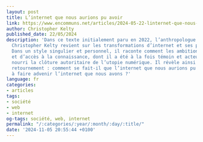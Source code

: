 ```yaml
---
layout: post
title: L’internet que nous aurions pu avoir
link: https://www.encommuns.net/articles/2024-05-22-linternet-que-nous-aurions-pu-avoir/
author: Christopher Kelty
published_date: 22/05/2024
description: 'Dans ce texte initialement paru en 2022, l’anthropologue du numérique
  Christopher Kelty revient sur les transformations d’internet et ses promesses brisées.
  Dans un style singulier et personnel, il raconte comment les ambitions d’ouverture
  et d’accès à la connaissance, dont il a été à la fois témoin et acteur, ont paradoxalement
  nourri la clôture autoritaire de l’utopie numérique. Il révèle ainsi cet étrange
  retournement : comment se fait-il que l’internet que nous aurions pu avoir ait contribué
  à faire advenir l’internet que nous avons ?'
language: fr
categories:
- articles
tags:
- société
- web
- internet
og-tags: société, web, internet
permalink: "/:categories/:year/:month/:day/:title/"
date: '2024-11-05 20:55:44 +0100'
---
```

